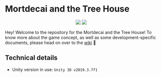 # Mortdecai and the Tree House

<p align="center">
<img src="https://i.imgur.com/Mea7Gg8.png" /> 
<img src="https://i.imgur.com/d7Y96Gq.png" /> 
</p>

Hey! Welcome to the repository for the Mortdecai and the Tree House! To know more about the game concept, as well as some development-specific documents, please head on over to the [wiki](https://github.com/EstevesAndre/project-mortdecai/wiki) 🍻

## Technical details

- Unity version in use: ```Unity 3D v2019.3.7f1```
